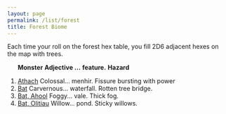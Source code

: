 ```yaml
---
layout: page
permalink: /list/forest
title: Forest Biome
---
```


Each time your roll on the forest hex table, you fill 2D6 adjacent hexes on the map with trees.
<br>

&nbsp; &nbsp; &nbsp; <span class="a">**Monster**</span> <span class="bb">**Adjective ...**</span> <span class="cc">**feature.**</span> **Hazard**

1. <span class="a">[Athach](/monsters/athach)</span> <span class="b">Colossal...</span>  <span class="c">menhir.</span> <span class="d">Fissure bursting with power</span>
1. <span class="a">[Bat](/monsters/bat)</span> <span class="b">Carvernous...</span>  <span class="c">waterfall.</span> <span class="d">Rotten tree bridge.</span>
1. <span class="a">[Bat, Ahool](/monsters/bat-ahool)</span> <span class="b">Foggy...</span>  <span class="c">vale.</span> <span class="d">Thick fog.</span>
1. <span class="a">[Bat, Olitiau](/monsters/bat-olitiau)</span> <span class="b">Willow...</span>  <span class="c">pond.</span> <span class="d">Sticky willows.</span>
